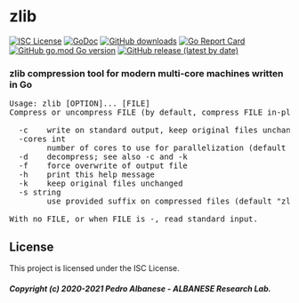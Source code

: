 # zlib
[![ISC License](http://img.shields.io/badge/license-ISC-blue.svg)](https://github.com/pedroalbanese/zlib/blob/master/LICENSE.md) 
[![GoDoc](https://godoc.org/github.com/pedroalbanese/zlib?status.png)](http://godoc.org/github.com/pedroalbanese/zlib)
[![GitHub downloads](https://img.shields.io/github/downloads/pedroalbanese/zlib/total.svg?logo=github&logoColor=white)](https://github.com/pedroalbanese/zlib/releases)
[![Go Report Card](https://goreportcard.com/badge/github.com/pedroalbanese/zlib)](https://goreportcard.com/report/github.com/pedroalbanese/zlib)
[![GitHub go.mod Go version](https://img.shields.io/github/go-mod/go-version/pedroalbanese/zlib)](https://golang.org)
[![GitHub release (latest by date)](https://img.shields.io/github/v/release/pedroalbanese/zlib)](https://github.com/pedroalbanese/zlib/releases)
### zlib compression tool for modern multi-core machines written in Go 
<pre>Usage: zlib [OPTION]... [FILE]
Compress or uncompress FILE (by default, compress FILE in-place).

  -c    write on standard output, keep original files unchanged
  -cores int
        number of cores to use for parallelization (default 1)
  -d    decompress; see also -c and -k
  -f    force overwrite of output file
  -h    print this help message
  -k    keep original files unchanged
  -s string
        use provided suffix on compressed files (default "zlib")

With no FILE, or when FILE is -, read standard input.</pre>

## License

This project is licensed under the ISC License.

##### Copyright (c) 2020-2021 Pedro Albanese - ALBANESE Research Lab.
